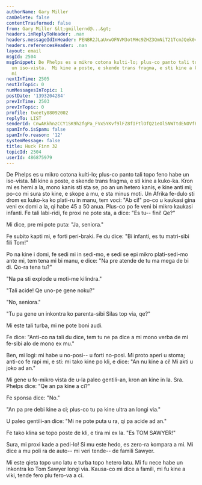```yaml
---
authorName: Gary Miller
canDelete: false
contentTrasformed: false
from: Gary Miller &lt;gmillernd@...&gt;
headers.inReplyToHeader: .nan
headers.messageIdInHeader: PENBR2JLaUxwOFNVM3otMHc9ZHZ3QmNiT21TcmJQek04QVNnc3N5cjVFUVFlUG5FPWFiQUBtYWlsLmdtYWlsLmNvbT4=
headers.referencesHeader: .nan
layout: email
msgId: 2504
msgSnippet: De Phelps es u mikro cotona kulti-lo; plus-co panto tali topo feno habe
  un iso-vista.  Mi kine a poste, e skende trans fragma, e sti kine a kuko-ka.  Kron
  mi
nextInTime: 2505
nextInTopic: 0
numMessagesInTopic: 1
postDate: '1393204284'
prevInTime: 2503
prevInTopic: 0
profile: tweety08092002
replyTo: LIST
senderId: CnwAKkhnzCCY1SK9h2fgPa_FVx5YKvf9lFZ8fIFtlOfQ21eOl5NWTtdENOVfPWZIBZfavMSTCLu_Gjkx93I398Bn-6h7e4ib
spamInfo.isSpam: false
spamInfo.reason: '12'
systemMessage: false
title: Huck Finn 32
topicId: 2504
userId: 486875979
---
```


De Phelps es u mikro cotona kulti-lo; plus-co panto tali topo feno
habe un iso-vista.  Mi kine a poste, e skende trans fragma, e sti kine
a kuko-ka.  Kron mi es hemi a la, mono kanis sti sta se, po an un
hetero kanis, e kine anti mi; po-co mi sura sto kine, e skope a mu, e
sta minus moti.  Un Afrika fe-dulo sti drom ex kuko-ka ko plati-ru in
manu, tem voci:  "Ab ci!"  po-co u kaukasi gina veni ex domi a la, qi
habe 45 a 50 anua.  Plus-co po fe veni bi mikro kaukasi infanti.  Fe
tali labi-ridi, fe proxi ne pote sta, a dice:  "Es tu-- fini!  Qe?"

Mi dice, pre mi pote puta:  "Ja, seniora."

Fe subito kapti mi, e forti peri-braki.  Fe du dice:  "Bi infanti, es
tu matri-sibi fili Tom!"

Po na kine i domi, fe sedi mi in sedi-mo, e sedi se epi mikro
plati-sedi-mo ante mi, tem tena mi bi manu, e dice:  "Na pre atende de
tu ma mega de bi di.  Qo-ra tena tu?"

"Na pa sti explode u moti-me kilindra."

"Tali acide!  Qe uno-pe gene noku?"

"No, seniora."

"Tu pa gene un inkontra ko parenta-sibi Silas top via, qe?"

Mi este tali turba, mi ne pote boni audi.

Fe dice:  "Anti-co na tali du dice, tem tu ne pa dice a mi mono verba
de mi fe-sibi alo de mono ex mu."

Ben, mi logi: mi habe u no-posi-- u forti no-posi.  Mi proto aperi u
stoma; anti-co fe rapi mi, e sti: mi tako kine po kli, e dice:  "An nu
kine a ci!  Mi akti u joko ad an."

Mi gene u fo-mikro vista de u-la paleo gentili-an, kron an kine in la.
 Sra. Phelps dice:  "Qe an pa kine a ci?"

Fe sponsa dice:  "No."

"An pa pre debi kine a ci; plus-co tu pa kine ultra an longi via."

U paleo gentili-an dice:  "Mi ne pote puta u ra, qi pa acide ad an."

Fe tako klina se topo poste de kli, e tira mi ex la.  "Es TOM SAWYER!"

Sura, mi proxi kade a pedi-lo!  Si mu este hedo, es zero-ra kompara a
mi.  Mi dice a mu poli ra de auto-- mi veri tende-- de famili Sawyer.

Mi este qieta topo uno latu e turba topo hetero latu.  Mi fu nece habe
un inkontra ko Tom Sawyer longi via.  Kausa-co mi dice a famili, mi fu
kine a viki, tende fero plu fero-va a ci.

